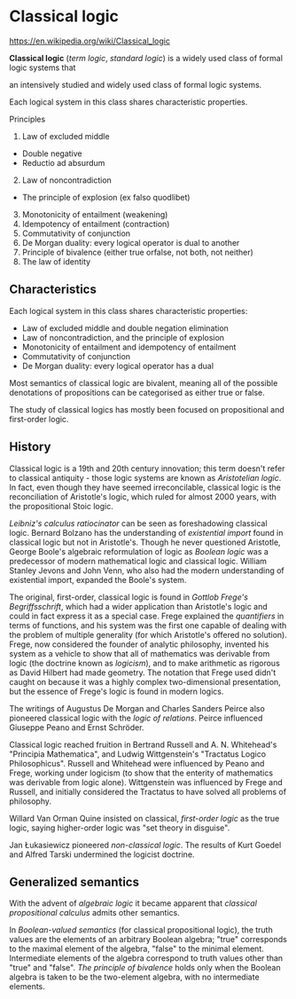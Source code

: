 # Classical logic

https://en.wikipedia.org/wiki/Classical_logic

**Classical logic** (*term logic*, *standard logic*) is 
a widely used class of formal logic systems 
that 

an intensively studied and widely used class of formal logic systems.


Each logical system in this class shares characteristic properties.

Principles
1. Law of excluded middle
  - Double negative
  - Reductio ad absurdum
2. Law of noncontradiction
  - The principle of explosion (ex falso quodlibet)
3. Monotonicity of entailment (weakening)
4. Idempotency of entailment (contraction)
4. Commutativity of conjunction
5. De Morgan duality: every logical operator is dual to another
6. Principle of bivalence (either true orfalse, not both, not neither)
7. The law of identity


## Characteristics

Each logical system in this class shares characteristic properties:
* Law of excluded middle and double negation elimination
* Law of noncontradiction, and the principle of explosion
* Monotonicity of entailment and idempotency of entailment
* Commutativity of conjunction
* De Morgan duality: every logical operator has a dual

Most semantics of classical logic are bivalent, meaning all of the possible denotations of propositions can be categorised as either true or false.

The study of classical logics has mostly been focused on propositional and first-order logic.


## History

Classical logic is a 19th and 20th century innovation; this term doesn't refer to classical antiquity - those logic systems are known as *Aristotelian logic*. In fact, even though they have seemed irreconcilable, classical logic is the reconciliation of Aristotle's logic, which ruled for almost 2000 years, with the propositional Stoic logic.

*Leibniz's calculus ratiocinator* can be seen as foreshadowing classical logic. Bernard Bolzano has the understanding of *existential import* found in classical logic but not in Aristotle's. Though he never questioned Aristotle, George Boole's algebraic reformulation of logic as *Boolean logic* was a predecessor of modern mathematical logic and classical logic. William Stanley Jevons and John Venn, who also had the modern understanding of existential import, expanded the Boole's system.

The original, first-order, classical logic is found in *Gottlob Frege's Begriffsschrift*, which had a wider application than Aristotle's logic and could in fact express it as a special case. Frege explained the *quantifiers* in terms of functions, and his system was the first one capable of dealing with the problem of multiple generality (for which Aristotle's offered no solution). Frege, now considered the founder of analytic philosophy, invented his system as a vehicle to show that all of mathematics was derivable from logic (the doctrine known as *logicism*), and to make arithmetic as rigorous as David Hilbert had made geometry. The notation that Frege used didn't caught on because it was a highly complex two-dimensional presentation, but the essence of Frege's logic is found in modern logics.

The writings of Augustus De Morgan and Charles Sanders Peirce also pioneered classical logic with the *logic of relations*. Peirce influenced Giuseppe Peano and Ernst Schröder.

Classical logic reached fruition in Bertrand Russell and A. N. Whitehead's "Principia Mathematica", and Ludwig Wittgenstein's "Tractatus Logico Philosophicus". Russell and Whitehead were influenced by Peano and Frege, working under logicism (to show that the enterity of mathematics was derivable from logic alone). Wittgenstein was influenced by Frege and Russell, and initially considered the Tractatus to have solved all problems of philosophy.

Willard Van Orman Quine insisted on classical, *first-order logic* as the true logic, saying higher-order logic was "set theory in disguise".

Jan Łukasiewicz pioneered *non-classical logic*. The results of Kurt Goedel and Alfred Tarski undermined the logicist doctrine.

## Generalized semantics

With the advent of *algebraic logic* it became apparent that *classical propositional calculus* admits other semantics.

In *Boolean-valued semantics* (for classical propositional logic), the truth values are the elements of an arbitrary Boolean algebra; "true" corresponds to the maximal element of the algebra, "false" to the minimal element. Intermediate elements of the algebra correspond to truth values other than "true" and "false". *The principle of bivalence* holds only when the Boolean algebra is taken to be the two-element algebra, with no intermediate elements.
